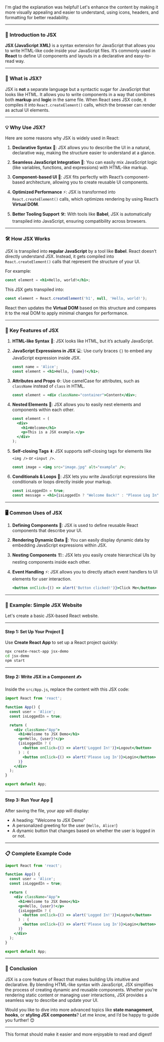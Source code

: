 I'm glad the explanation was helpful! Let's enhance the content by making it more visually appealing and easier to understand, using icons, headers, and formatting for better readability.

---

### 🚀 **Introduction to JSX**

**JSX (JavaScript XML)** is a syntax extension for JavaScript that allows you to write HTML-like code inside your JavaScript files. It’s commonly used in **React** to define UI components and layouts in a declarative and easy-to-read way. 

---

### 🤔 **What is JSX?**

JSX is **not** a separate language but a syntactic sugar for JavaScript that looks like HTML. It allows you to write components in a way that combines both **markup** and **logic** in the same file. When React sees JSX code, it compiles it into `React.createElement()` calls, which the browser can render as actual UI elements.

---

### 💡 **Why Use JSX?**

Here are some reasons why JSX is widely used in React:

1. **Declarative Syntax** 📝: JSX allows you to describe the UI in a natural, declarative way, making the structure easier to understand at a glance.
   
2. **Seamless JavaScript Integration** 🔗: You can easily mix JavaScript logic (like variables, functions, and expressions) with HTML-like markup.
   
3. **Component-based UI** 🧩: JSX fits perfectly with React’s component-based architecture, allowing you to create reusable UI components.

4. **Optimized Performance** ⚡: JSX is transformed into `React.createElement()` calls, which optimizes rendering by using React’s **Virtual DOM**.

5. **Better Tooling Support** 🛠️: With tools like **Babel**, JSX is automatically transpiled into JavaScript, ensuring compatibility across browsers.

---

### 🛠️ **How JSX Works**

JSX is transpiled into **regular JavaScript** by a tool like **Babel**. React doesn’t directly understand JSX. Instead, it gets compiled into `React.createElement()` calls that represent the structure of your UI.

For example:
```jsx
const element = <h1>Hello, world!</h1>;
```

This JSX gets transpiled into:
```javascript
const element = React.createElement('h1', null, 'Hello, world!');
```

React then updates the **Virtual DOM** based on this structure and compares it to the real DOM to apply minimal changes for performance.

---

### 🔑 **Key Features of JSX**

1. **HTML-like Syntax** 📄: JSX looks like HTML, but it’s actually JavaScript.
   
2. **JavaScript Expressions in JSX** 💻: Use curly braces `{}` to embed any JavaScript expression inside JSX.
   ```jsx
   const name = 'Alice';
   const element = <h1>Hello, {name}!</h1>;
   ```

3. **Attributes and Props** ⚙️: Use camelCase for attributes, such as `className` instead of `class` in HTML.
   ```jsx
   const element = <div className="container">Content</div>;
   ```

4. **Nested Elements** 🔄: JSX allows you to easily nest elements and components within each other.
   ```jsx
   const element = (
     <div>
       <h1>Welcome</h1>
       <p>This is a JSX example.</p>
     </div>
   );
   ```

5. **Self-closing Tags** ⬇️: JSX supports self-closing tags for elements like `<img />` or `<input />`.
   ```jsx
   const image = <img src="image.jpg" alt="example" />;
   ```

6. **Conditionals & Loops** 🔄: JSX lets you write JavaScript expressions like conditionals or loops directly inside your markup.
   ```jsx
   const isLoggedIn = true;
   const message = <h1>{isLoggedIn ? "Welcome Back!" : "Please Log In"}</h1>;
   ```

---

### 🖥️ **Common Uses of JSX**

1. **Defining Components** 🧩: JSX is used to define reusable React components that describe your UI.

2. **Rendering Dynamic Data** 🔢: You can easily display dynamic data by embedding JavaScript expressions within JSX.

3. **Nesting Components** 🏗️: JSX lets you easily create hierarchical UIs by nesting components inside each other.

4. **Event Handling** ⚡: JSX allows you to directly attach event handlers to UI elements for user interaction.
   ```jsx
   <button onClick={() => alert('Button clicked!')}>Click Me</button>
   ```

---

### 🎨 **Example: Simple JSX Website**

Let's create a basic JSX-based React website.

---

#### Step 1: **Set Up Your Project** 🚀

Use **Create React App** to set up a React project quickly:

```bash
npx create-react-app jsx-demo
cd jsx-demo
npm start
```

---

#### Step 2: **Write JSX in a Component** ✍️

Inside the `src/App.js`, replace the content with this JSX code:

```jsx
import React from 'react';

function App() {
  const user = 'Alice';
  const isLoggedIn = true;

  return (
    <div className="App">
      <h1>Welcome to JSX Demo</h1>
      <p>Hello, {user}!</p>
      {isLoggedIn ? (
        <button onClick={() => alert('Logged In!')}>Logout</button>
      ) : (
        <button onClick={() => alert('Please Log In')}>Login</button>
      )}
    </div>
  );
}

export default App;
```

---

#### Step 3: **Run Your App** 🎉

After saving the file, your app will display:

- A heading: "Welcome to JSX Demo"
- A personalized greeting for the user (`Hello, Alice!`)
- A dynamic button that changes based on whether the user is logged in or not.

---

### 📋 **Complete Example Code**

```jsx
import React from 'react';

function App() {
  const user = 'Alice';
  const isLoggedIn = true;

  return (
    <div className="App">
      <h1>Welcome to JSX Demo</h1>
      <p>Hello, {user}!</p>
      {isLoggedIn ? (
        <button onClick={() => alert('Logged In!')}>Logout</button>
      ) : (
        <button onClick={() => alert('Please Log In')}>Login</button>
      )}
    </div>
  );
}

export default App;
```

---

### 📌 **Conclusion**

JSX is a core feature of React that makes building UIs intuitive and declarative. By blending HTML-like syntax with JavaScript, JSX simplifies the process of creating dynamic and reusable components. Whether you’re rendering static content or managing user interactions, JSX provides a seamless way to describe and update your UI.

Would you like to dive into more advanced topics like **state management**, **hooks**, or **styling JSX components**? Let me know, and I’d be happy to guide you further! 😊

--- 

This format should make it easier and more enjoyable to read and digest!
